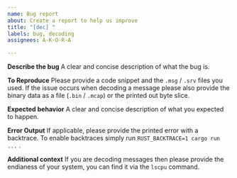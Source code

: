 ```yaml
---
name: Bug report
about: Create a report to help us improve
title: "[dec] "
labels: bug, decoding
assignees: A-K-O-R-A

---
```


**Describe the bug**
A clear and concise description of what the bug is. 

**To Reproduce**
Please provide a code snippet and the `.msg` / `.srv` files you used.
If the issue occurs when decoding a message please also provide the binary data as a file (`.bin` / `.mcap`) or the printed out byte slice.

**Expected behavior**
A clear and concise description of what you expected to happen.

**Error Output**
If applicable, please provide the printed error with a backtrace.
To enable backtraces simply run `RUST_BACKTRACE=1 cargo run ...` .

**Additional context**
If you are decoding messages then please provide the endianess of your system, you can find it via the `lscpu` command.
